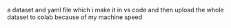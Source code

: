 a dataset and yaml file which i make it in vs code and then upload the whole dataset to colab because of my machine speed 
